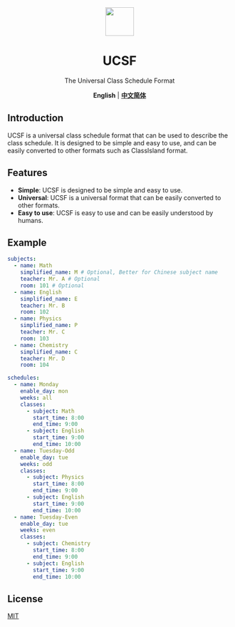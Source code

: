 <div align="center">

<image src="http://m.qpic.cn/psc?/V51UyG6T2hLdbN0oEgHl3fEkH73KqJt7/TmEUgtj9EK6.7V8ajmQrEEsEylM*52lTktZHLze*PTbMCd2wg4o5kkEyKNVsVL9UM5xK4GLClF.TOL*ty*FnqAuxBQmobbAoJ.gYMo62EQY!/mnull&bo=wADAAAAAAAADByI!&rf=photolist&t=5" height="64"/>

# UCSF

The Universal Class Schedule Format

**English** | [**中文简体**](./docs/cn/README.md)

</div>

## Introduction

UCSF is a universal class schedule format that can be used to describe the class schedule. It is designed to be simple and easy to use, and can be easily converted to other formats such as ClassIsland format.

## Features

- **Simple**: UCSF is designed to be simple and easy to use.
- **Universal**: UCSF is a universal format that can be easily converted to other formats.
- **Easy to use**: UCSF is easy to use and can be easily understood by humans.

## Example

```yaml
subjects:
  - name: Math
    simplified_name: M # Optional, Better for Chinese subject name
    teacher: Mr. A # Optional
    room: 101 # Optional
  - name: English
    simplified_name: E
    teacher: Mr. B
    room: 102
  - name: Physics
    simplified_name: P
    teacher: Mr. C
    room: 103
  - name: Chemistry
    simplified_name: C
    teacher: Mr. D
    room: 104

schedules:
  - name: Monday
    enable_day: mon
    weeks: all
    classes:
      - subject: Math
        start_time: 8:00
        end_time: 9:00
      - subject: English
        start_time: 9:00
        end_time: 10:00
  - name: Tuesday-Odd
    enable_day: tue
    weeks: odd
    classes:
      - subject: Physics
        start_time: 8:00
        end_time: 9:00
      - subject: English
        start_time: 9:00
        end_time: 10:00
  - name: Tuesday-Even
    enable_day: tue
    weeks: even
    classes:
      - subject: Chemistry
        start_time: 8:00
        end_time: 9:00
      - subject: English
        start_time: 9:00
        end_time: 10:00
```

## License

[MIT](./LICENSE)


